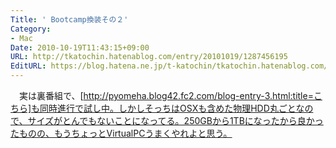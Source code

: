 ```yaml
---
Title: ' Bootcamp換装その２'
Category:
- Mac
Date: 2010-10-19T11:43:15+09:00
URL: http://tkatochin.hatenablog.com/entry/20101019/1287456195
EditURL: https://blog.hatena.ne.jp/t-katochin/tkatochin.hatenablog.com/atom/entry/6653586347154753291
---
```


　実は裏番組で、[http://pyomeha.blog42.fc2.com/blog-entry-3.html:title=こちら]も同時進行で試し中。しかしそっちはOSXも含めた物理HDD丸ごとなので、サイズがとんでもないことになってる。250GBから1TBになったから良かったものの、もうちょっとVirtualPCうまくやれよと思う。
